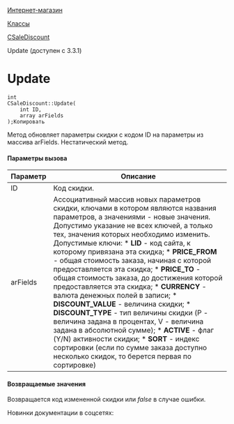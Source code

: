 [Интернет-магазин](/api_help/sale/index.php)

[Классы](/api_help/sale/classes/index.php)

[CSaleDiscount](/api_help/sale/classes/csalediscount/index.php)

Update (доступен с 3.3.1)

Update
======

```
int
CSaleDiscount::Update(
	int ID,
	array arFields
);Копировать
```

Метод обновляет параметры скидки с кодом ID на параметры из массива arFields. Нестатический метод.

#### Параметры вызова

| Параметр | Описание |
| --- | --- |
| ID | Код скидки. |
| arFields | Ассоциативный массив новых параметров скидки, ключами в котором являются названия параметров, а значениями - новые значения. Допустимо указание не всех ключей, а только тех, значения которых необходимо изменить.  Допустимые ключи:   * **LID** - код сайта, к которому привязана эта скидка; * **PRICE\_FROM** - общая стоимость заказа, начиная с которой предоставляется эта скидка; * **PRICE\_TO** - общая стоимость заказа, до достижения которой предоставляется эта скидка; * **CURRENCY** - валюта денежных полей в записи; * **DISCOUNT\_VALUE** - величина скидки; * **DISCOUNT\_TYPE** - тип величины скидки (P - величина задана в процентах, V - величина задана в абсолютной   сумме); * **ACTIVE** - флаг (Y/N) активности скидки; * **SORT** - индекс сортировки (если по сумме заказа доступно несколько скидок, то берется первая по сортировке) |

#### Возвращаемые значения

Возвращается код измененной скидки или *false* в случае ошибки.

Новинки документации в соцсетях: